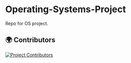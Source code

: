 # Operating-Systems-Project
Repo for OS project.


## 🌍 Contributors
[![Project Contributors](https://contrib.rocks/image?repo=InfiniteWes/Operating-Systems-Project&max=300)](https://github.com/InfiniteWes/Operating-Systems-Project/graphs/contributors)
